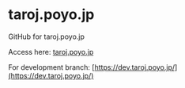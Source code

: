 # taroj.poyo.jp

GitHub for taroj.poyo.jp

Access here: [taroj.poyo.jp](https://taroj.poyo.jp "dev.taroj.poyo.jp for development")

For development branch: [https://dev.taroj.poyo.jp/](https://dev.taroj.poyo.jp/)